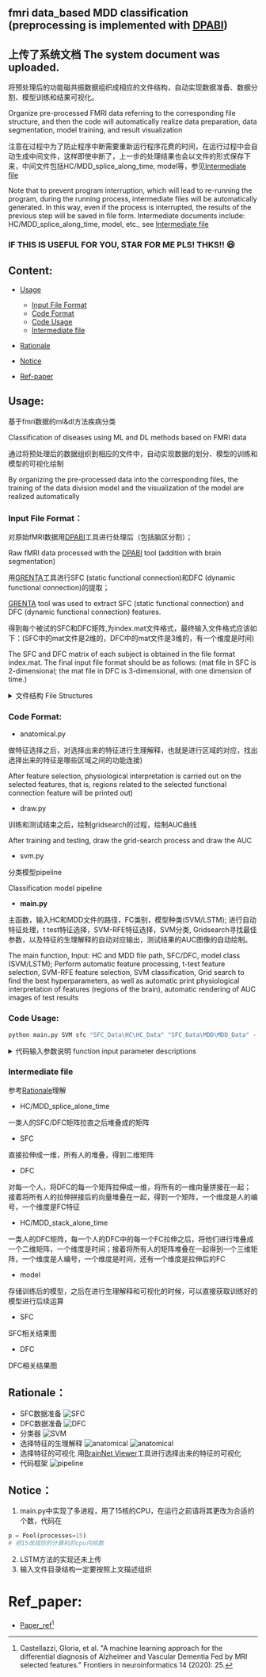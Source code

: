 ## fmri data_based MDD classification (preprocessing is implemented with [DPABI](http://rfmri.org/dpabi))
## 上传了系统文档 The system document was uploaded.

将预处理后的功能磁共振数据组织成相应的文件结构，自动实现数据准备、数据分割、模型训练和结果可视化。

Organize pre-processed FMRI data referring to the corresponding file structure, and then the code will automatically realize data preparation, data segmentation, model training, and result visualization

注意在过程中为了防止程序中断需要重新运行程序花费的时间，在运行过程中会自动生成中间文件，这样即使中断了，上一步的处理结果也会以文件的形式保存下来，中间文件包括HC/MDD_splice_along_time, model等，参见[Intermediate file](##Intermediate_file)    

Note that to prevent program interruption, which will lead to re-running the program, during the running process, intermediate files will be automatically generated. In this way, even if the process is interrupted, the results of the previous step will be saved in file form. Intermediate documents include: HC/MDD_splice_along_time, model, etc., see [Intermediate file](##Intermediate_file)  


### IF THIS IS USEFUL FOR YOU, STAR FOR ME PLS! THKS!! :satisfied:

## Content:
- [Usage](#Usage)
  - [Input File Format](##Input_File_Format)
  - [Code Format](##Code_Format)
  - [Code Usage](##Code_Usage)  
  - [Intermediate file](##Intermediate_File)  
- [Rationale](#Rationale)
- [Notice](#Notice)

- [Ref-paper](#Ref_paper)

## Usage:
基于fmri数据的ml&amp;dl方法疾病分类

Classification of diseases using ML and DL methods based on FMRI data

通过将预处理后的数据组织到相应的文件中，自动实现数据的划分、模型的训练和模型的可视化绘制

By organizing the pre-processed data into the corresponding files, the training of the data division model and the visualization of the model are realized automatically

### Input File Format：
对原始fMRI数据用[DPABI](http://rfmri.org/dpabi)工具进行处理后（包括脑区分割）；

Raw fMRI data processed with the [DPABI](http://rfmri.org/dpabi) tool (addition with brain segmentation)

用[GRENTA](https://www.frontiersin.org/articles/10.3389/fnhum.2015.00386/full)工具进行SFC (static functional connection)和DFC (dynamic functional connection)的提取；

[GRENTA](https://www.frontiersin.org/articles/10.3389/fnhum.2015.00386/full) tool was used to extract SFC (static functional connection) and DFC (dynamic functional connection) features.

得到每个被试的SFC和DFC矩阵,为index.mat文件格式，最终输入文件格式应该如下：(SFC中的mat文件是2维的，DFC中的mat文件是3维的，有一个维度是时间)

The SFC and DFC matrix of each subject is obtained in the file format index.mat. The final input file format should be as follows: (mat file in SFC is 2-dimensional; the mat file in DFC is 3-dimensional, with one dimension of time.)

<details><summary>文件结构 File Structures</summary>
<p>

参考本repo中的文件格式，有一些文件夹是生成的中间文件，最初始的输入文件格式是下面这样，主要是将SFC和DFC分开放，SFC/DFC中的HC和MDD分开放，为了能容下中间文件的更好的查看方式，注意HC_Data才是存放HC数据的地方，而不是HC；HC是存放HC这一类的总目录（包括HC数据和生成的中间文件）。

For the file format in this repo, we list the initial input file structure as follows:

and note that some folders are generated as intermediate files.

- SFC_Data

  - HC

    - HC_Data

      - 0001.mat

      - 0002.mat

      - 0003.mat
        
    - Intermediate_HC_Data (generated in the running process)

  - MDD

    - MDD_Data

      - 0001.mat

      - 0002.mat

      - 0003.mat
        
    - Intermediate_MDD_Data (generated in the running process)

- DFC_Data

  - HC

    - HC_Data

      - 0001.mat

      - 0002.mat

      - 0003.mat
        
    - Intermediate_HC_Data (generated in the running process)

  - MDD

    - MDD_Data

      - 0001.mat

      - 0002.mat

      - 0003.mat
        
    - Intermediate_MDD_Data (generated in the running process)
</p>
</details>

### Code Format:
<!-- ```diff -->

- anatomical.py

做特征选择之后，对选择出来的特征进行生理解释，也就是进行区域的对应，找出选择出来的特征是哪些区域之间的功能连接)

After feature selection, physiological interpretation is carried out on the selected features, that is, regions related to the selected functional connection feature will be printed out)

- draw.py 

训练和测试结束之后，绘制gridsearch的过程，绘制AUC曲线

After training and testing, draw the grid-search process and draw the AUC

- svm.py 

分类模型pipeline

Classification model pipeline

- **main.py**  

主函数，输入HC和MDD文件的路径，FC类别，模型种类(SVM/LSTM);
进行自动特征处理，t test特征选择，SVM-RFE特征选择，SVM分类, Gridsearch寻找最佳参数，以及特征的生理解释的自动对应输出，测试结果的AUC图像的自动绘制。

The main function, Input: HC and MDD file path, SFC/DFC, model class (SVM/LSTM); Perform automatic feature processing, t-test feature selection, SVM-RFE feature selection, SVM classification, Grid search to find the best hyperparameters, as well as automatic print physiological interpretation of features (regions of the brain), automatic rendering of AUC images of test results

<!-- ``` -->

### Code Usage:

```python
python main.py SVM sfc "SFC_Data\HC\HC_Data" "SFC_Data\MDD\MDD_Data" --Threshold 0.2 --atlas AAL
```

<details><summary>代码输入参数说明 function input parameter descriptions</summary>
<p>

```python
usage: main.py [-h] [--threshold THRESHOLD] [--atlas ATLAS] {SVM,LSTM,oLSTM} {DFC,SFC} hc mdd 

预处理之后数据的抑郁症诊断，可以选择三种方法，一种是SFC/DFC+特征选择SVM，一种是DFC+LSTM，一种是直接LSTM

Three methods can be selected for the diagnosis of depression after data pretreatment, one is SFC/DFC+ feature selection SVM, the other is DFC+LSTM, and the other is direct LSTM

positional arguments:
  {SVM,LSTM,oLSTM}      分类方法类别  Classification method
  {DFC,SFC}             功能连接类别  Functional Connectivity feature categories
  hc                    正常组FC目录  File path of healthy control groups (HC)
  mdd                   MDD组FC目录   File path of Major Depression Disorder groups (HC)

optional arguments:
  -h, --help                                  帮助  HELP
  --threshold THRESHOLD, -t THRESHOLD         t test的阈值   t-test threshold
  --atlas ATLAS, -a ATLAS                     选择使用的分割图，注意要和输入的对应的地址中数据使用的地址一致，默认是AAL90  Select the brain segmentation atlas to use and be sure to match this option to the atlas used in the [DPABI](http://rfmri.org/dpabi). The default is AAL90.
```

</p>
</details>

### Intermediate file
<!-- ```diff -->

参考[Rationale](#Rationale)理解

- HC/MDD_splice_alone_time

一类人的SFC/DFC矩阵拉直之后堆叠成的矩阵

  - SFC

直接拉伸成一维，所有人的堆叠，得到二维矩阵

  - DFC

对每一个人，将DFC的每一个矩阵拉伸成一维，将所有的一维向量拼接在一起；接着将所有人的拉伸拼接后的向量堆叠在一起，得到一个矩阵，一个维度是人的编号，一个维度是FC特征

- HC/MDD_stack_alone_time

一类人的DFC矩阵，每一个人的DFC中的每一个FC拉伸之后，将他们进行堆叠成一个二维矩阵，一个维度是时间；接着将所有人的矩阵堆叠在一起得到一个三维矩阵，一个维度是人编号，一个维度是时间，还有一个维度是拉伸后的FC

- model

存储训练后的模型，之后在进行生理解释和可视化的时候，可以直接获取训练好的模型进行后续运算

- SFC

SFC相关结果图

- DFC

DFC相关结果图


<!-- ``` -->

## Rationale：
- SFC数据准备
![SFC](https://github.com/duyongqi/fmri-data_based-major-depressive-disorder-ML-DL-classification-/blob/main/image/SFC_data_preparation.jpg)
- DFC数据准备
![DFC](https://github.com/duyongqi/fmri-data_based-major-depressive-disorder-ML-DL-classification-/blob/main/image/DFC_data_preparation.jpg)
- 分类器
![SVM](https://github.com/duyongqi/fmri-data_based-major-depressive-disorder-ML-DL-classification-/blob/main/image/model_pipeline.jpg)
- 选择特征的生理解释
![anatomical](https://github.com/duyongqi/fmri-data_based-major-depressive-disorder-ML-DL-classification-/blob/main/image/anatomical_1.jpg)
![anatomical](https://github.com/duyongqi/fmri-data_based-major-depressive-disorder-ML-DL-classification-/blob/main/image/anatomical_2.jpg)
- 选择特征的可视化
用[BrainNet Viewer](https://www.nitrc.org/projects/bnv/)工具进行选择出来的特征的可视化
- 代码框架
![pipeline](https://github.com/duyongqi/fmri-data_based-major-depressive-disorder-ML-DL-classification-/blob/main/image/pipeline.svg)


## Notice：
1. main.py中实现了多进程，用了15核的CPU，在运行之前请将其更改为合适的个数，代码在

```python
p = Pool(processes=15)
# 把15改成你的计算机的cpu内核数
```
2. LSTM方法的实现还未上传
3. 输入文件目录结构一定要按照上文描述组织

# Ref_paper:
- [Paper_ref](https://www.frontiersin.org/articles/10.3389/fninf.2020.00025/full)[^1]


[^1]: Castellazzi, Gloria, et al. "A machine learning approach for the differential diagnosis of Alzheimer and Vascular Dementia Fed by MRI selected features." Frontiers in neuroinformatics 14 (2020): 25.

